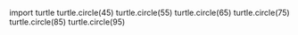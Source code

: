 import turtle
turtle.circle(45)
turtle.circle(55)
turtle.circle(65)
turtle.circle(75)
turtle.circle(85)
turtle.circle(95)
